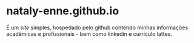 # nataly-enne.github.io
É um *site* simples, hospedado pelo github contendo minhas informações acadêmicas e profissionais - bem como linkedin e currículo lattes.
